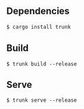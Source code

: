 ## Dependencies

```bash
$ cargo install trunk
```

## Build

```
$ trunk build --release
```

## Serve

```
$ trunk serve --release
```
